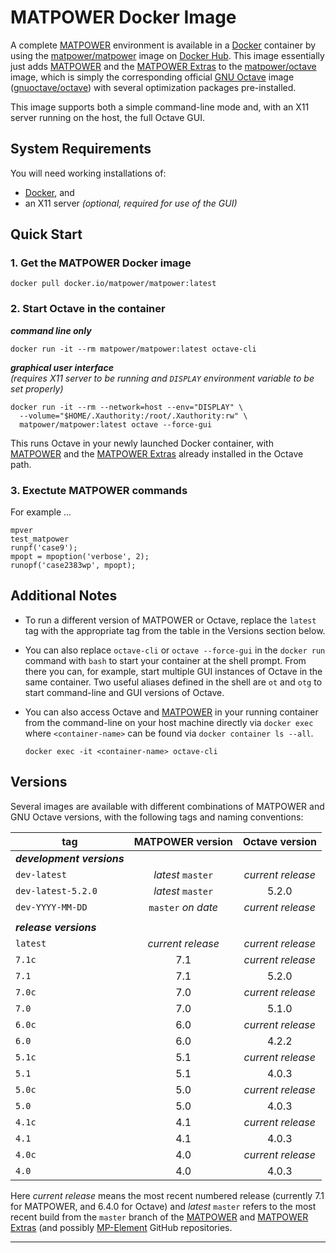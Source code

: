 MATPOWER Docker Image
=====================

A complete [MATPOWER][1] environment is available in a [Docker][2]
container by using the [matpower/matpower][3] image on [Docker Hub][4].
This image essentially just adds [MATPOWER][5] and the [MATPOWER
Extras][6] to the [matpower/octave][7] image, which is simply the
corresponding official [GNU Octave][9] image ([gnuoctave/octave][8])
with several optimization packages pre-installed.

This image supports both a simple command-line mode and, with an X11
server running on the host, the full Octave GUI.


System Requirements
-------------------

You will need working installations of:
- [Docker][10], and
- an X11 server _(optional, required for use of the GUI)_


Quick Start
-----------

### 1. Get the MATPOWER Docker image
```
docker pull docker.io/matpower/matpower:latest
```

### 2. Start Octave in the container

**_command line only_**
```
docker run -it --rm matpower/matpower:latest octave-cli
```

**_graphical user interface_**  
_(requires X11 server to be running and `DISPLAY` environment variable to be set properly)_
```
docker run -it --rm --network=host --env="DISPLAY" \
  --volume="$HOME/.Xauthority:/root/.Xauthority:rw" \
  matpower/matpower:latest octave --force-gui
```

This runs Octave in your newly launched Docker container, with [MATPOWER][1]
and the [MATPOWER Extras][6] already installed in the Octave path.


### 3. Exectute MATPOWER commands

For example ...
```
mpver
test_matpower
runpf('case9');
mpopt = mpoption('verbose', 2);
runopf('case2383wp', mpopt);
```


Additional Notes
----------------

- To run a different version of MATPOWER or Octave, replace the `latest` tag
with the appropriate tag from the table in the Versions section below.

- You can also replace `octave-cli` or `octave --force-gui` in the
`docker run` command with `bash` to start your container at the shell
prompt. From there you can, for example, start multiple GUI instances
of Octave in the same container. Two useful aliases defined in the shell
are `ot` and `otg` to start command-line and GUI versions of Octave.

- You can also access Octave and [MATPOWER][1] in your running container
  from the command-line on your host machine directly via `docker exec`
  where `<container-name>` can be found via `docker container ls --all`.
  ```
  docker exec -it <container-name> octave-cli
  ```


Versions
--------

Several images are available with different combinations of MATPOWER and
GNU Octave versions, with the following tags and naming conventions:

|       tag          |  MATPOWER version  |  Octave version   |
| ------------------ | :----------------: | :---------------: |
| **_development versions_** |            |                   |
| `dev-latest`       | _latest_ `master`  | _current release_ |
| `dev-latest-5.2.0` | _latest_ `master`  |       5.2.0       |
| `dev-YYYY-MM-DD`   | `master` _on date_ | _current release_ |
|                    |                    |                   |
| **_release versions_** |                |                   |
| `latest`           | _current release_  | _current release_ |
| `7.1c`             |        7.1         | _current release_ |
| `7.1`              |        7.1         |       5.2.0       |
| `7.0c`             |        7.0         | _current release_ |
| `7.0`              |        7.0         |       5.1.0       |
| `6.0c`             |        6.0         | _current release_ |
| `6.0`              |        6.0         |       4.2.2       |
| `5.1c`             |        5.1         | _current release_ |
| `5.1`              |        5.1         |       4.0.3       |
| `5.0c`             |        5.0         | _current release_ |
| `5.0`              |        5.0         |       4.0.3       |
| `4.1c`             |        4.1         | _current release_ |
| `4.1`              |        4.1         |       4.0.3       |
| `4.0c`             |        4.0         | _current release_ |
| `4.0`              |        4.0         |       4.0.3       |

Here _current release_ means the most recent numbered release (currently
7.1 for MATPOWER, and 6.4.0 for Octave) and _latest_ `master` refers to
the most recent build from the `master` branch of the [MATPOWER][5] and [MATPOWER
Extras][6] (and possibly [MP-Element][11] GitHub repositories.


---

[1]: https://matpower.org
[2]: https://www.docker.com
[3]: https://hub.docker.com/r/matpower/matpower
[4]: https://hub.docker.com/
[5]: https://github.com/MATPOWER/matpower
[6]: https://github.com/MATPOWER/matpower-extras
[7]: https://hub.docker.com/r/matpower/octave
[8]: https://hub.docker.com/r/gnuoctave/octave
[9]: https://octave.org
[10]: https://www.docker.com/products/docker-desktop
[11]: https://github.com/MATPOWER/mp-element
